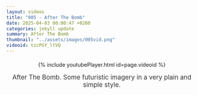 ```yaml
---
layout: videos
title: "005 - After The Bomb"
date: 2025-04-03 00:00:47 +0200
categories: jekyll update
summary: After The Bomb
thumbnail: "../assets/images/005vid.png"
videoid: tzcPGY_ltVQ
---
```


<div style="text-align: center; margin-top: 20px;">
  {% include youtubePlayer.html id=page.videoid %}
  <p style="margin-top: 15px; font-size: 1.2em; color: #333;">
    After The Bomb. Some futuristic imagery in a very plain and simple style.
  </p>
</div>
